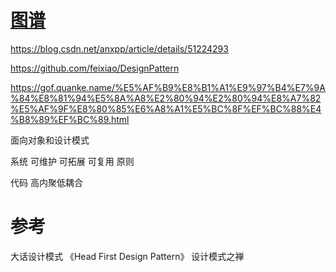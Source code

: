 
# [图谱](https://www.processon.com/mindmap/5cc07319e4b059e20a06fa6a)


https://blog.csdn.net/anxpp/article/details/51224293

https://github.com/feixiao/DesignPattern

https://gof.quanke.name/%E5%AF%B9%E8%B1%A1%E9%97%B4%E7%9A%84%E8%81%94%E5%8A%A8%E2%80%94%E2%80%94%E8%A7%82%E5%AF%9F%E8%80%85%E6%A8%A1%E5%BC%8F%EF%BC%88%E4%B8%89%EF%BC%89.html

面向对象和设计模式


系统
  可维护 可拓展 可复用 
  原则
  
代码
  高内聚低耦合

# 参考

大话设计模式
《Head First Design Pattern》
设计模式之禅

